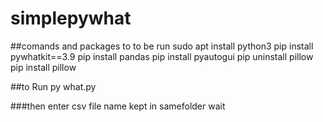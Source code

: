 ﻿# simplepywhat
 ##comands and packages to to be run
 sudo apt install python3
pip install pywhatkit==3.9
pip install pandas
pip install pyautogui
pip uninstall pillow
pip install pillow

##to Run
py what.py

###then enter csv file name kept in samefolder
wait

